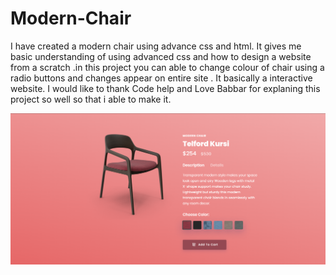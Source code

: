 # Modern-Chair

I have created a modern chair using advance css and html. It gives me basic understanding of using advanced css and how to design a website from a scratch .in this project you can able to change colour of chair using a radio buttons and changes appear on entire site . It basically a interactive website. I would like to thank Code help and Love Babbar for explaning this project so well so that i able to make it.

<img src="Snapshot-of-Web-Interface.png">
